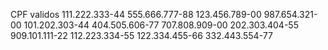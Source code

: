CPF validos
111.222.333-44
555.666.777-88
123.456.789-00
987.654.321-00
101.202.303-44
404.505.606-77
707.808.909-00
202.303.404-55
909.101.111-22
112.223.334-55
122.334.455-66
332.443.554-77
